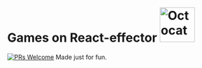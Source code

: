 # Games on React-effector <img src="https://twistedsifter.files.wordpress.com/2016/03/scientist-street-fighter-game-pixel-art-animation-by-diego-sanches-1.gif?w=360&h=450" height="80" alt="Octocat"> 
[![PRs Welcome](https://img.shields.io/badge/PRs-welcome-brightgreen.svg?style=flat-square)](http://makeapullrequest.com)
Made just for fun.
